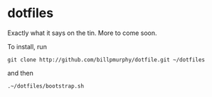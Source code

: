 dotfiles
========

Exactly what it says on the tin. More to come soon.

To install, run

`git clone http://github.com/billpmurphy/dotfile.git ~/dotfiles`

and then

`.~/dotfiles/bootstrap.sh`
